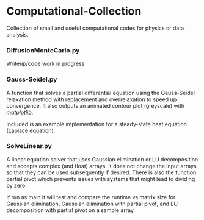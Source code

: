 # Computational-Collection
Collection of small and useful computational codes for physics or data analysis.

### DiffusionMonteCarlo.py
Writeup/code work in progress

### Gauss-Seidel.py
A function that solves a partial differential equation using the Gauss-Seidel relaxation method with replacement and overrelaxation to speed up convergence. It also outputs an animated contour plot (greyscale) with *matplotlib*.

Included is an example implementation for a steady-state heat equation (Laplace equation).

### SolveLinear.py
A linear equation solver that uses Gaussian elimination or LU decomposition and accepts complex (and float) arrays. It does not change the input arrays so that they can be used subsequently if desired.
There is also the function partial pivot which prevents issues with systems that might lead to dividing by zero.

If run as main it will test and compare the runtime vs matrix size for Gaussian elimination, Gaussian elimination with partial pivot, and LU decomposition with partial pivot on a sample array.
